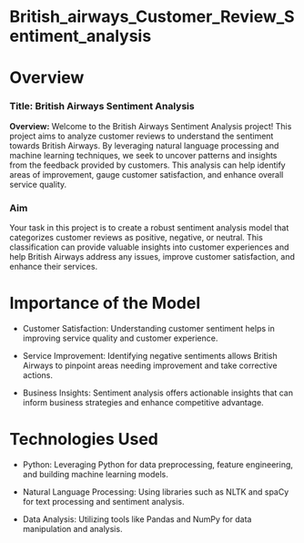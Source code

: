 # British_airways_Customer_Review_Sentiment_analysis
# Overview
### Title: British Airways Sentiment Analysis

**Overview:** Welcome to the British Airways Sentiment Analysis project! This project aims to analyze customer reviews to understand the sentiment towards British Airways. By leveraging natural language processing and machine learning techniques, we seek to uncover patterns and insights from the feedback provided by customers. This analysis can help identify areas of improvement, gauge customer satisfaction, and enhance overall service quality.

### Aim
Your task in this project is to create a robust sentiment analysis model that categorizes customer reviews as positive, negative, or neutral. This classification can provide valuable insights into customer experiences and help British Airways address any issues, improve customer satisfaction, and enhance their services.

# Importance of the Model
- Customer Satisfaction: Understanding customer sentiment helps in improving service quality and customer experience.

- Service Improvement: Identifying negative sentiments allows British Airways to pinpoint areas needing improvement and take corrective actions.

- Business Insights: Sentiment analysis offers actionable insights that can inform business strategies and enhance competitive advantage.

# Technologies Used
- Python: Leveraging Python for data preprocessing, feature engineering, and building machine learning models.

- Natural Language Processing: Using libraries such as NLTK and spaCy for text processing and sentiment analysis.

- Data Analysis: Utilizing tools like Pandas and NumPy for data manipulation and analysis.
